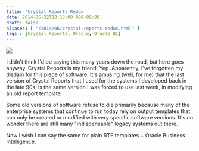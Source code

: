 ```yaml
---
title: 'Crystal Reports Redux'
date: 2014-06-22T20:13:00.000+08:00
draft: false
aliases: [ "/2014/06/crystal-reports-redux.html" ]
tags : [Crystal Reports, Oracle, Oracle BI]
---
```


[![](http://4.bp.blogspot.com/-LQL1lrPVviw/U6F8AIb7a-I/AAAAAAAAMDM/u0ISYYktQN4/s200/crystal8.gif)](http://4.bp.blogspot.com/-LQL1lrPVviw/U6F8AIb7a-I/AAAAAAAAMDM/u0ISYYktQN4/s1600/crystal8.gif)

I didn't think I'd be saying this many years down the road, but here goes anyway. Crystal Reports is my friend. Yep. Apparently, I've forgotten my disdain for this piece of software. It's amusing (well, for me) that the last version of Crystal Reports that I used for the systems I developed back in the late 90s, is the same version I was forced to use last week, in modifying an old report template.  
  
Some old versions of software refuse to die primarily because many of the enterprise systems that continue to run today rely on output templates that can only be created or modified with very specific software versions. It's no wonder there are still many "indispensable" legacy systems out there.  
  
Now I wish I can say the same for plain RTF templates + Oracle Business Intelligence.